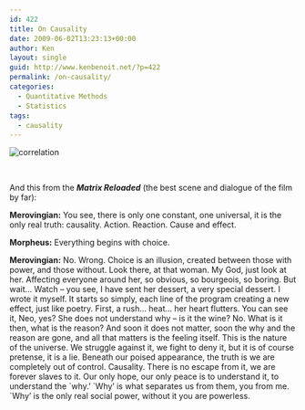 ```yaml
---
id: 422
title: On Causality
date: 2009-06-02T13:23:13+00:00
author: Ken
layout: single
guid: http://www.kenbenoit.net/?p=422
permalink: /on-causality/
categories:
  - Quantitative Methods
  - Statistics
tags:
  - causality
---
```


  <img class="size-full wp-image-423 aligncenter" title="correlation" src="/assets/images/correlation.png" alt="correlation" width="459" height="185" srcset="/assets/images/correlation.png 459w, /assets/images/correlation-300x120.png 300w" sizes="(max-width: 459px) 100vw, 459px" />



   



  And this from the _**Matrix Reloaded**_ (the best scene and dialogue of the film by far):



  **Merovingian:** You see, there is only one constant, one universal, it is the only real truth: causality. Action. Reaction. Cause and effect.


**Morpheus:** Everything begins with choice.

**Merovingian:** No. Wrong. Choice is an illusion, created between those with power, and those without. Look there, at that woman. My God, just look at her. Affecting everyone around her, so obvious, so bourgeois, so boring. But wait&#8230; Watch &#8211; you see, I have sent her dessert, a very special dessert. I wrote it myself. It starts so simply, each line of the program creating a new effect, just like poetry. First, a rush&#8230; heat&#8230; her heart flutters. You can see it, Neo, yes? She does not understand why &#8211; is it the wine? No. What is it then, what is the reason? And soon it does not matter, soon the why and the reason are gone, and all that matters is the feeling itself. This is the nature of the universe. We struggle against it, we fight to deny it, but it is of course pretense, it is a lie. Beneath our poised appearance, the truth is we are completely out of control. Causality. There is no escape from it, we are forever slaves to it. Our only hope, our only peace is to understand it, to understand the \`why.&#8217; \`Why&#8217; is what separates us from them, you from me. \`Why&#8217; is the only real social power, without it you are powerless.

 


   


